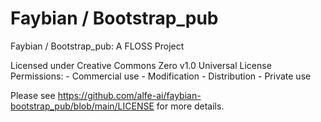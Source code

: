 # Faybian / Bootstrap_pub
Faybian / Bootstrap_pub: A FLOSS Project

Licensed under Creative Commons Zero v1.0 Universal License
Permissions:
    - Commercial use
    - Modification
    - Distribution
    - Private use

Please see https://github.com/alfe-ai/faybian-bootstrap_pub/blob/main/LICENSE for more details.
